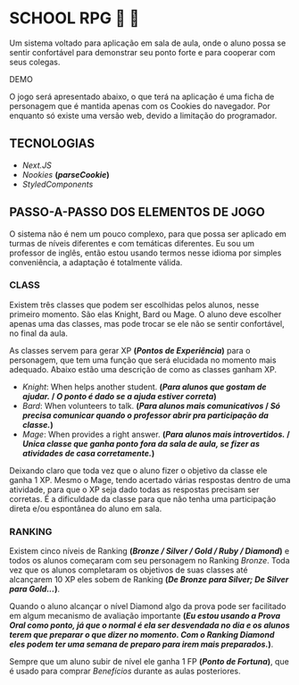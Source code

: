 # SCHOOL RPG :scroll: :game_die:

Um sistema voltado para aplicação em sala de aula, onde o aluno possa se sentir confortável para demonstrar seu ponto forte e para cooperar com seus colegas.

DEMO

O jogo será apresentado abaixo, o que terá na aplicação é uma ficha de personagem que é mantida apenas com os Cookies do navegador. Por enquanto só existe uma versão web, devido a limitação do programador.

## TECNOLOGIAS

 - *Next.JS*
 - *Nookies* **(*parseCookie*)**
 - *StyledComponents*

## PASSO-A-PASSO DOS ELEMENTOS DE JOGO

O sistema não é nem um pouco complexo, para que possa ser aplicado em turmas de níveis diferentes e com temáticas diferentes. Eu sou um professor de inglês, então estou usando termos nesse idioma por simples conveniência, a adaptação é totalmente válida.

### CLASS

Existem três classes que podem ser escolhidas pelos alunos, nesse primeiro momento. São elas Knight, Bard ou Mage. O aluno deve escolher apenas uma das classes, mas pode trocar se ele não se sentir confortável, no final da aula.

As classes servem para gerar XP **(*Pontos de Experiência*)** para o personagem, que tem uma função que será elucidada no momento mais adequado. Abaixo estão uma descrição de como as classes ganham XP.

 - *Knight*: When helps another student. **(*Para alunos que gostam de ajudar.* / *O ponto é dado se a ajuda estiver correta*)**
 - *Bard*: When volunteers to talk. **(*Para alunos mais comunicativos* / *Só precisa comunicar quando o professor abrir pra participação da classe.*)**
 - *Mage*: When provides a right answer. **(*Para alunos mais introvertidos.* / *Unica classe que ganha ponto fora da sala de aula, se fizer as atividades de casa corretamente.*)**

Deixando claro que toda vez que o aluno fizer o objetivo da classe ele ganha 1 XP. Mesmo o Mage, tendo acertado várias respostas dentro de uma atividade, para que o XP seja dado todas as respostas precisam ser corretas. É a dificuldade da classe para que não tenha uma participação direta e/ou espontânea do aluno em sala.

### RANKING

Existem cinco níveis de Ranking **(*Bronze / Silver / Gold / Ruby / Diamond*)** e todos os alunos começaram com seu personagem no Ranking *Bronze*. Toda vez que os alunos completaram os objetivos de suas classes até alcançarem 10 XP eles sobem de Ranking **(*De Bronze para Silver; De Silver para Gold...*)**.

Quando o aluno alcançar o nível Diamond algo da prova pode ser facilitado em algum mecanismo de avaliação importante **(*Eu estou usando a Prova Oral como ponto, já que o normal é ela ser desvendada no dia e os alunos terem que preparar o que dizer no momento. Com o Ranking Diamond eles podem ter uma semana de preparo para irem mais preparados.*)**.

Sempre que um aluno subir de nível ele ganha 1 FP **(*Ponto de Fortuna*)**, que é usado para comprar *Benefícios* durante as aulas posteriores.